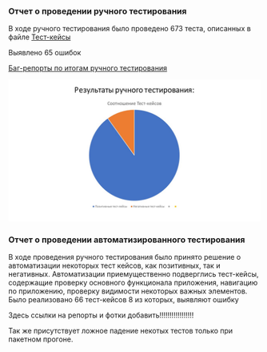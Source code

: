 ### Отчет о проведении ручного тестирования

В ходе ручного тестирования было проведено 673 теста, описанных в файле [Тест-кейсы](https://docs.google.com/spreadsheets/d/1r4ZZs8SwhNFJTdhG0v3x4JviyeYnAbFY/edit?gid=1191533890#gid=1191533890)

Выявлено 65 ошибок

[Баг-репорты по итогам ручного тестирования](https://github.com/OlgaChamina/Diplom2025/issues)

![Диаграмма](manual.jpg)

### Отчет о проведении автоматизированного тестирования

В ходе проведения ручного тестирования было принято решение о автоматизации некоторых тест кейсов, как позитивных, так и негативных.
Автоматизации приемущественно подверглись тест-кейсы, содержащие проверку основного функционала приложения, навигацию по приложению, проверку видимости некоторых важных элементов.
Было реализовано 66 тест-кейсов
8 из которых, выявляют ошибку

Здесь ссылки на репорты и фотки добавить!!!!!!!!!!!!!!!!!

Так же присутствует ложное падение некотых тестов только при пакетном прогоне.
